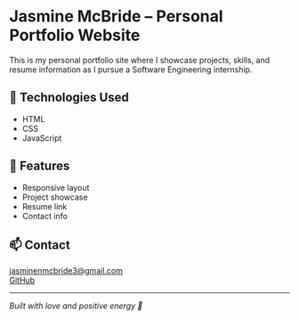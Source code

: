 # Jasmine McBride – Personal Portfolio Website

This is my personal portfolio site where I showcase projects, skills, and resume information as I pursue a Software Engineering internship.

## 🔧 Technologies Used
- HTML
- CSS
- JavaScript

## 🚀 Features
- Responsive layout
- Project showcase
- Resume link
- Contact info

## 📫 Contact
jasminenmcbride3@gmail.com  
[GitHub](https://github.com/yourusername)

---

*Built with love and positive energy 💜*
